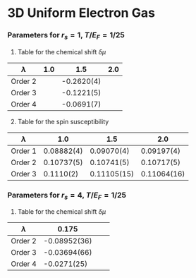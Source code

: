 # 3D Uniform Electron Gas

### Parameters for $r_s=1$, $T/E_F=1/25$

1. Table for the chemical shift $\delta \mu$

| $\lambda$ | 1.0 | 1.5        | 2.0 |
| --------- | --- | ---------- | --- |
| Order 2   |     | -0.2620(4) |     |
| Order 3   |     | -0.1221(5) |     |
| Order 4   |     | -0.0691(7) |     |

2. Table for the spin susceptibility

| $\lambda$ | 1.0        | 1.5         | 2.0         |
| --------- | ---------- | ----------- | ----------- |
| Order 1   | 0.08882(4) | 0.09070(4)  | 0.09197(4)  |
| Order 2   | 0.10737(5) | 0.10741(5)  | 0.10717(5)  |
| Order 3   | 0.1110(2)  | 0.11105(15) | 0.11064(16) |


### Parameters for $r_s=4$, $T/E_F=1/25$

1. Table for the chemical shift $\delta \mu$

| $\lambda$ | 0.175        |     |     |
| --------- | ------------ | --- | --- |
| Order 2   | -0.08952(36) |     |     |
| Order 3   | -0.03694(66) |     |     |
| Order 4   | -0.0271(25)  |     |     |




